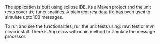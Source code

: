 The application is built using eclipse IDE, its a Maven project and the unit tests cover the functionalities. A plain text test data file has been used to simulate upto 100 messages.

To run and see the functionalities, run the unit tests using: mvn test or mvn clean install. There is App class with main method to simulate the message processor.
